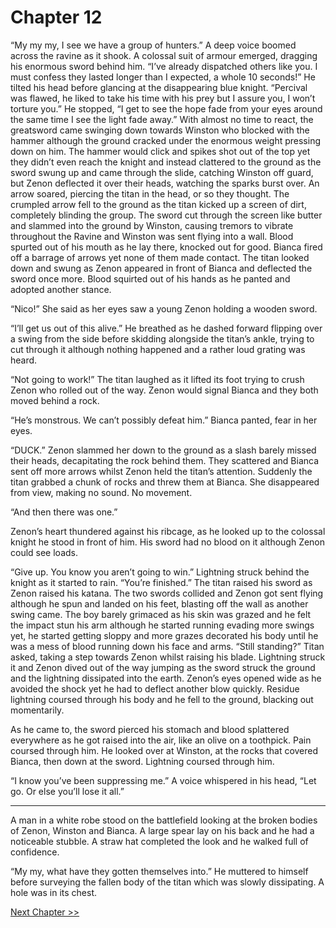 # Chapter 12

“My my my, I see we have a group of hunters.” A deep voice boomed across the ravine as it shook. A colossal suit of armour emerged, dragging his enormous sword behind him. “I’ve already dispatched others like you. I must confess they lasted longer than I expected, a whole 10 seconds!” He tilted his head before glancing at the disappearing blue knight. “Percival was flawed, he liked to take his time with his prey but I assure you, I won’t torture you.” He stopped, “I get to see the hope fade from your eyes around the same time I see the light fade away.” With almost no time to react, the greatsword came swinging down towards Winston who blocked with the hammer although the ground cracked under the enormous weight pressing down on him. The hammer would click and spikes shot out of the top yet they didn’t even reach the knight and instead clattered to the ground as the sword swung up and came through the slide, catching Winston off guard, but Zenon deflected it over their heads, watching the sparks burst over. An arrow soared, piercing the titan in the head, or so they thought. The crumpled arrow fell to the ground as the titan kicked up a screen of dirt, completely blinding the group. The sword cut through the screen like butter and slammed into the ground by Winston, causing tremors to vibrate throughout the Ravine and Winston was sent flying into a wall. Blood spurted out of his mouth as he lay there, knocked out for good. Bianca fired off a barrage of arrows yet none of them made contact. The titan looked down and swung as Zenon appeared in front of Bianca and deflected the sword once more. Blood squirted out of his hands as he panted and adopted another stance.

“Nico!” She said as her eyes saw a young Zenon holding a wooden sword.

“I’ll get us out of this alive.” He breathed as he dashed forward flipping over a swing from the side before skidding alongside the titan’s ankle, trying to cut through it although nothing happened and a rather loud grating was heard.

“Not going to work!” The titan laughed as it lifted its foot trying to crush Zenon who rolled out of the way. Zenon would signal Bianca and they both moved behind a rock.

“He’s monstrous. We can’t possibly defeat him.” Bianca panted, fear in her eyes.

“DUCK.” Zenon slammed her down to the ground as a slash barely missed their heads, decapitating the rock behind them. They scattered and Bianca sent off more arrows whilst Zenon held the titan’s attention. Suddenly the titan grabbed a chunk of rocks and threw them at Bianca. She disappeared from view, making no sound. No movement.

“And then there was one.”

Zenon’s heart thundered against his ribcage, as he looked up to the colossal knight he stood in front of him. His sword had no blood on it although Zenon could see loads.

“Give up. You know you aren’t going to win.” Lightning struck behind the knight as it started to rain. “You’re finished.” The titan raised his sword as Zenon raised his katana. The two swords collided and Zenon got sent flying although he spun and landed on his feet, blasting off the wall as another swing came. The boy barely grimaced as his skin was grazed and he felt the impact stun his arm although he started running evading more swings yet, he started getting sloppy and more grazes decorated his body until he was a mess of blood running down his face and arms. “Still standing?” Titan asked, taking a step towards Zenon whilst raising his blade. Lightning struck it and Zenon dived out of the way jumping as the sword struck the ground and the lightning dissipated into the earth. Zenon’s eyes opened wide as he avoided the shock yet he had to deflect another blow quickly. Residue lightning coursed through his body and he fell to the ground, blacking out momentarily. 

As he came to, the sword pierced his stomach and blood splattered everywhere as he got raised into the air, like an olive on a toothpick. Pain coursed through him. He looked over at Winston, at the rocks that covered Bianca, then down at the sword. Lightning coursed through him. 

“I know you’ve been suppressing me.” A voice whispered in his head, “Let go. Or else you’ll lose it all.”

---

A man in a white robe stood on the battlefield looking at the broken bodies of Zenon, Winston and Bianca. A large spear lay on his back and he had a noticeable stubble. A straw hat completed the look and he walked full of confidence.

“My my, what have they gotten themselves into.” He muttered to himself before surveying the fallen body of the titan which was slowly dissipating. A hole was in its chest.

[Next Chapter >>](<Chapter 13.md>)